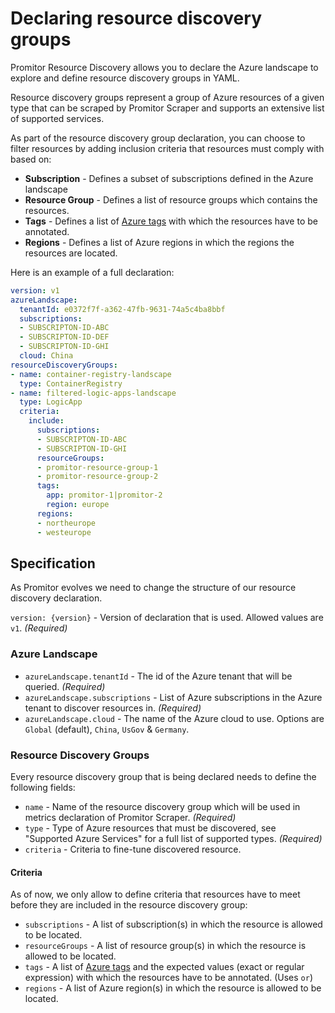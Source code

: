 # Declaring resource discovery groups

Promitor Resource Discovery allows you to declare the Azure landscape to explore and define resource discovery groups
 in YAML.

Resource discovery groups represent a group of Azure resources of a given type that can be scraped by Promitor Scraper
 and supports an extensive list of supported services.

As part of the resource discovery group declaration, you can choose to filter resources by adding inclusion criteria
 that resources must comply with based on:

- **Subscription** - Defines a subset of subscriptions defined in the Azure landscape
- **Resource Group** - Defines a list of resource groups which contains the resources.
- **Tags** - Defines a list of [Azure tags](https://docs.microsoft.com/en-us/azure/azure-resource-manager/management/tag-resources)
 with which the resources have to be annotated.
- **Regions** - Defines a list of Azure regions in which the regions the resources are located.

Here is an example of a full declaration:

```yaml
version: v1
azureLandscape:
  tenantId: e0372f7f-a362-47fb-9631-74a5c4ba8bbf
  subscriptions:
  - SUBSCRIPTON-ID-ABC
  - SUBSCRIPTON-ID-DEF
  - SUBSCRIPTON-ID-GHI
  cloud: China
resourceDiscoveryGroups:
- name: container-registry-landscape
  type: ContainerRegistry
- name: filtered-logic-apps-landscape
  type: LogicApp
  criteria:
    include:
      subscriptions:
      - SUBSCRIPTON-ID-ABC
      - SUBSCRIPTON-ID-GHI
      resourceGroups:
      - promitor-resource-group-1
      - promitor-resource-group-2
      tags:
        app: promitor-1|promitor-2
        region: europe
      regions:
      - northeurope
      - westeurope
```

## Specification

As Promitor evolves we need to change the structure of our resource discovery declaration.

`version: {version}` - Version of declaration that is used. Allowed
values are `v1`. *(Required)*

### Azure Landscape

- `azureLandscape.tenantId` - The id of the Azure tenant that will be queried. *(Required)*
- `azureLandscape.subscriptions` - List of Azure subscriptions in the Azure tenant to discover resources in. *(Required)*
- `azureLandscape.cloud` - The name of the Azure cloud to use. Options are `Global` (default), `China`, `UsGov` & `Germany`.

### Resource Discovery Groups

Every resource discovery group that is being declared needs to define the following fields:

- `name` - Name of the resource discovery group which will be used in metrics declaration of Promitor Scraper. *(Required)*
- `type` - Type of Azure resources that must be discovered, see "Supported Azure Services" for a full list of supported types. *(Required)*
- `criteria` - Criteria to fine-tune discovered resource.

#### Criteria

As of now, we only allow to define criteria that resources have to meet before they are included in the resource
 discovery group:

- `subscriptions` - A list of subscription(s) in which the resource is allowed to be located.
- `resourceGroups` - A list of resource group(s) in which the resource is allowed to be located.
- `tags` - A list of [Azure tags](https://docs.microsoft.com/en-us/azure/azure-resource-manager/management/tag-resources)
 and the expected values (exact or regular expression) with which the resources have to be annotated. (Uses `or`)
- `regions` - A list of Azure region(s) in which the resource is allowed to be located.

